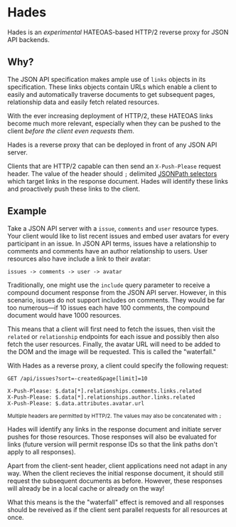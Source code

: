 Hades
===

Hades is an *experimental* HATEOAS-based HTTP/2 reverse proxy for JSON API backends.

## Why?
The JSON API specification makes ample use of `links` objects in its
specification. These links objects contain URLs which enable a client to easily
and automatically traverse documents to get subsequent pages, relationship data
and easily fetch related resources.

With the ever increasing deployment of HTTP/2, these HATEOAS links become much
more relevant, especially when they can be pushed to the client _before the
client even requests them_.

Hades is a reverse proxy that can be deployed in front of any JSON API server.

Clients that are HTTP/2 capable can then send an `X-Push-Please` request header.
The value of the header should `;` delimited [JSONPath selectors](http://goessner.net/articles/JsonPath/index.html#e2) which target
links in the response document. Hades will identify these links and proactively
push these links to the client.

## Example
Take a JSON API server with a `issue`, `comments` and `user` resource types.
Your client would like to list recent issues and embed user avatars for every
participant in an issue. In JSON API terms, issues have a relationship to
comments and comments have an author relationship to users. User resources also
have include a link to their avatar:

`issues -> comments -> user -> avatar`

Traditionally, one might use the `include` query parameter to receive a compound
document response from the JSON API server. However, in this scenario, issues do
not support includes on comments. They would be far too numerous&mdash;if 10
issues each have 100 comments, the compound document would have 1000 resources.

This means that a client will first need to fetch the issues, then visit the
`related` or `relationship` endpoints for each issue and possibly then also
fetch the user resources. Finally, the avatar URL will need to be added to the
DOM and the image will be requested. This is called the "waterfall."

With Hades as a reverse proxy, a client could specify the following request:

```
GET /api/issues?sort=-created&page[limit]=10

X-Push-Please: $.data[*].relationships.comments.links.related
X-Push-Please: $.data[*].relationships.author.links.related
X-Push-Please: $.data.attributes.avatar.url
```
<sup>Multiple headers are permitted by HTTP/2. The values may also be
concatenated with `;`</sup>

Hades will identify any links in the response document and initiate server
pushes for those resources. Those responses will also be evaluated for links
(future version will permit response IDs so that the link paths don't apply to
all responses).

Apart from the client-sent header, client applications need not adapt in any
way. When the client recieves the initial response document, it should still
request the subsequent documents as before. However, these responses will
already be in a local cache or already on the way!

What this means is the the "waterfall" effect is removed and all responses
should be reveived as if the client sent parallel requests for all resources at
once.
